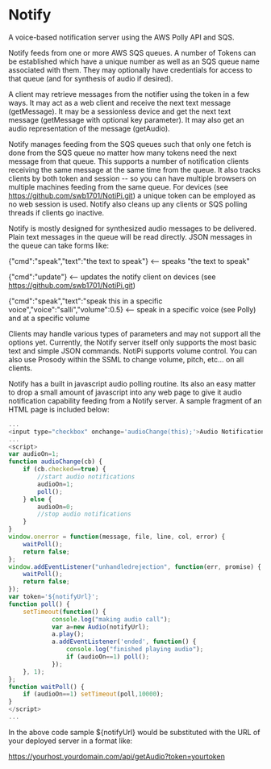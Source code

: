 Notify
=========
A voice-based notification server using the AWS Polly API and SQS.

Notify feeds from one or more AWS SQS queues.  A number of Tokens can be established
which have a unique number as well as an SQS queue name associated with them.  They 
may optionally have credentials for access to that queue (and for synthesis of audio
if desired).

A client may retrieve messages from the notifier using the token in a few ways.  It may act as a web
client and receive the next text message (getMessage).  It may be a sessionless device
and get the next text message (getMessage with optional key parameter).  It may also get an audio representation
of the message (getAudio).

Notify manages feeding from the SQS queues such that only one fetch is done from the SQS queue
no matter how many tokens need the next message from that queue.  This supports a number of notification
clients receiving the same message at the same time from the queue.  It also tracks clients by both
token and session -- so you can have multiple browsers on multiple machines feeding from the same
queue.  For devices (see https://github.com/swb1701/NotiPi.git) a unique token can be employed
as no web session is used.  Notify also cleans up any clients or SQS polling threads if clients
go inactive.

Notify is mostly designed for synthesized audio messages to be delivered.  Plain text messages in
the queue will be read directly.  JSON messages in the queue can take forms like:

{"cmd":"speak","text":"the text to speak"} <-- speaks "the text to speak"

{"cmd":"update"} <-- updates the notify client on devices (see https://github.com/swb1701/NotiPi.git)

{"cmd":"speak","text":"speak this in a specific voice","voice":"salli","volume":0.5} <-- speak in a specific voice (see Polly) and at a specific volume

Clients may handle various types of parameters and may not support all the options yet.  Currently,
the Notify server itself only supports the most basic text and simple JSON commands.  NotiPi supports
volume control.  You can also use Prosody within the SSML to change volume, pitch, etc... on all clients.

Notify has a built in javascript audio polling routine.  Its also an easy matter to drop a small amount
of javascript into any web page to give it audio notification capability feeding from a Notify server.  A
sample fragment of an HTML page is included below:

```javascript
...
<input type="checkbox" onchange='audioChange(this);'>Audio Notifications   
...
<script>
var audioOn=1;
function audioChange(cb) {
	if (cb.checked==true) {
		//start audio notifications
		audioOn=1;
		poll();
	} else {
		audioOn=0;
		//stop audio notifications
	}
}
window.onerror = function(message, file, line, col, error) {
	waitPoll();
	return false;
};
window.addEventListener("unhandledrejection", function(err, promise) { 
	waitPoll();
	return false;
});
var token='${notifyUrl}';
function poll() {
	setTimeout(function() {
			console.log("making audio call");
			var a=new Audio(notifyUrl);
			a.play();
			a.addEventListener('ended', function() {
				console.log("finished playing audio");
				if (audioOn==1) poll();
			});
	}, 1);
};
function waitPoll() {
	if (audioOn==1) setTimeout(poll,10000);
}
</script>
...
```

In the above code sample ${notifyUrl} would be substituted with the URL of your deployed server in
a format like:

https://yourhost.yourdomain.com/api/getAudio?token=yourtoken

